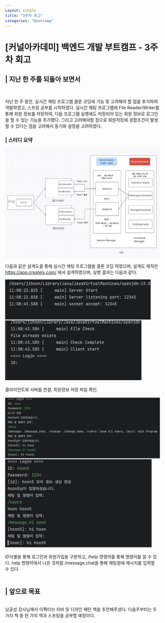 ```yaml
---
Layout: single
title: "3주차 회고"
categories: "Bootcamp"
---
```


# [커널아카데미] 백엔드 개발 부트캠프 - 3주차 회고



## | 지난 한 주를 되돌아 보면서

<br>

지난 한 주 동안, 실시간 채팅 프로그램 클론 코딩에 기능 및 고려해야 할 점을 추가하여
개발하였고, 스프링 공부를 시작하였다. 실시간 채팅 프로그램에 File Reader/Writer를 통해
회원 정보를 저장하여, 다음 프로그램 실행에도 저장되어 있는 회원 정보로 로그인을 할 수 있는 기능을
추가했다. 그리고 고려해야할 점으로 회원저장에 경합조건이 발생할 수 있다는 점을 고려해서 동기화 설정을 고려하였다.


### | 스터디 요약 ###

![ChatProgramStructure.png](/assets/images/ChatProgramStructure.png)

다음과 같은 설계도를 통해 실시간 채팅 프로그램을 클론 코딩 하였으며, 설계도 제작은
https://app.creately.com/ 에서 설계하였으며, 실행 결과는 다음과 같다.

![chat1.png](/assets/images/chat1.png)
<br>
![chat2.png](/assets/images/chat2.png)
<br><br>
클라이언트와 서버를 연결, 회원정보 저장 파일 확인.
<br><br>
![chat3.png](/assets/images/chat3.png)
<br>
![chat4.png](/assets/images/chat4.png)
<br><br>
ID식별을 통해 로그인과 회원가입을 구분하고, /help 명령어를 통해 명령어를 알 수 있다.
help 명령어에서 나온 것처럼 /message,chat을 통해 채팅창에 메시지를 입력할 수 있다.
<br><br>

## | 앞으로 목표

<br>
남궁성 강사님께서 이펙티브 자바 및 디자인 패턴 책을 추천해주셨다. 다음주부터는
두 가지 책 중 한 가지 책과 스프링을 공부할 예정이다.